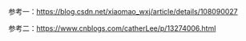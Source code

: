 参考一：https://blog.csdn.net/xiaomao_wxj/article/details/108090027

参考二：https://www.cnblogs.com/catherLee/p/13274006.html


